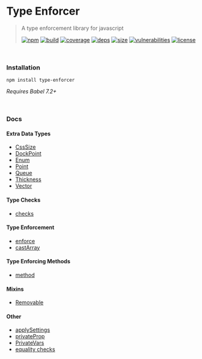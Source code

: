 # Type Enforcer

> A type enforcement library for javascript
>
> [![npm][npm]][npm-url]
[![build][build]][build-url]
[![coverage][coverage]][coverage-url]
[![deps][deps]][deps-url]
[![size][size]][size-url]
[![vulnerabilities][vulnerabilities]][vulnerabilities-url]
[![license][license]][license-url]


<br><a name="Installation"></a>

### Installation
```npm install type-enforcer```_Requires Babel 7.2+_

<br><a name="Docs"></a>

### Docs
#### Extra Data Types- [CssSize](docs/CssSize.md)- [DockPoint](docs/DockPoint.md)- [Enum](docs/Enum.md)- [Point](docs/Point.md)- [Queue](docs/Queue.md)- [Thickness](docs/Thickness.md)- [Vector](docs/Vector.md)#### Type Checks- [checks](docs/checks.md)#### Type Enforcement- [enforce](docs/enforce.md)- [castArray](docs/castArray.md)#### Type Enforcing Methods- [method](docs/method.md)#### Mixins- [Removable](docs/Removable.md)#### Other- [applySettings](docs/applySettings.md)- [privateProp](docs/privateProp.md)- [PrivateVars](docs/PrivateVars.md)- [equality checks](docs/equality.md)

[npm]: https://img.shields.io/npm/v/type-enforcer.svg
[npm-url]: https://npmjs.com/package/type-enforcer
[build]: https://travis-ci.org/DarrenPaulWright/type-enforcer.svg?branch&#x3D;master
[build-url]: https://travis-ci.org/DarrenPaulWright/type-enforcer
[coverage]: https://coveralls.io/repos/github/DarrenPaulWright/type-enforcer/badge.svg?branch&#x3D;master
[coverage-url]: https://coveralls.io/github/DarrenPaulWright/type-enforcer?branch&#x3D;master
[deps]: https://david-dm.org/darrenpaulwright/type-enforcer.svg
[deps-url]: https://david-dm.org/darrenpaulwright/type-enforcer
[size]: https://packagephobia.now.sh/badge?p&#x3D;type-enforcer
[size-url]: https://packagephobia.now.sh/result?p&#x3D;type-enforcer
[vulnerabilities]: https://snyk.io/test/github/DarrenPaulWright/type-enforcer/badge.svg?targetFile&#x3D;package.json
[vulnerabilities-url]: https://snyk.io/test/github/DarrenPaulWright/type-enforcer?targetFile&#x3D;package.json
[license]: https://img.shields.io/github/license/DarrenPaulWright/type-enforcer.svg
[license-url]: https://npmjs.com/package/type-enforcer/LICENSE.md
